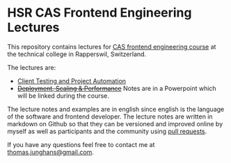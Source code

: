 # HSR CAS Frontend Engineering Lectures

This repository contains lectures for [CAS frontend engineering course](http://www.hsr.ch/Front-End-Engineering.12432.0.html) at the technical college in Rapperswil, Switzerland. 

The lectures are:

- [Client Testing and Project Automation](https://github.com/tjunghans/lectures/blob/master/fe-testing/main.md)
- ~~[Deployment, Scaling & Performance](https://github.com/tjunghans/lectures/tree/master/fe-performance/main.md)~~ Notes are in a Powerpoint which will be linked during the course.

The lecture notes and examples are in english since english is the language of the software and frontend developer. The lecture notes are written in markdown on Github so that they can be versioned and improved online by myself as well as participants and the community using [pull requests](https://help.github.com/articles/using-pull-requests).

If you have any questions feel free to contact me at thomas.junghans@gmail.com.
